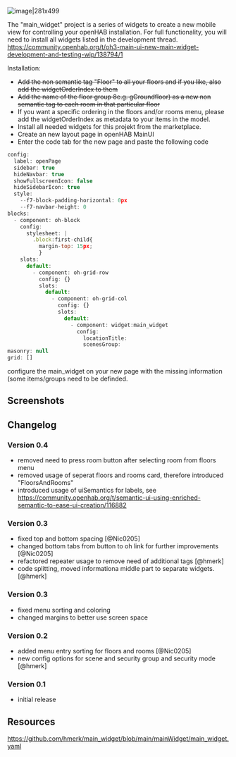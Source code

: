 ![image|281x499](upload://nitRXgB1FilYG47fEdVOZjlurvn.jpeg)

The "main_widget" project is a series of widgets to create a new mobile view for controlling your openHAB installation. For full functionality, you will need to install all widgets listed in the development thread.
https://community.openhab.org/t/oh3-main-ui-new-main-widget-development-and-testing-wip/138794/1

Installation:
- <s>Add the non semantic tag "Floor" to all your floors and if you like, also add the widgetOrderIndex to them</s>
- <s>Add the name of the floor group 8e.g. gGroundfloor) as a new non semantic tag to each room in that particular floor </s>
- If you want a specific ordering in the floors and/or rooms menu, please add the widgetOrderIndex as metadata to your items in the model.
- Install all needed widgets for this projekt from the marketplace.
- Create an new layout page in openHAB MainUI
- Enter the code tab for the new page and paste the following code

```javascript
config:
  label: openPage
  sidebar: true
  hideNavbar: true
  showFullscreenIcon: false
  hideSidebarIcon: true
  style:
    --f7-block-padding-horizontal: 0px
    --f7-navbar-height: 0
blocks:
  - component: oh-block
    config:
      stylesheet: |
        .block:first-child{
          margin-top: 15px;
          }
    slots:
      default:
        - component: oh-grid-row
          config: {}
          slots:
            default:
              - component: oh-grid-col
                config: {}
                slots:
                  default:
                    - component: widget:main_widget
                      config:
                        locationTitle:
                        scenesGroup:
masonry: null
grid: []

```

configure the main_widget on your new page with the missing information (some items/groups need to be definded.

## Screenshots


## Changelog
### Version 0.4
- removed need to press room button after selecting room from floors menu
- removed usage of seperat floors and rooms card, therefore introduced "FloorsAndRooms"
- introduced usage of uiSemantics for labels, see 
https://community.openhab.org/t/semantic-ui-using-enriched-semantic-to-ease-ui-creation/116882
### Version 0.3
- fixed top and bottom spacing [@Nic0205]
- changed bottom tabs from button to oh link for further improvements [@Nic0205]
- refactored repeater usage to remove need of additional tags [@hmerk]
- code splitting, moved informationa middle part to separate widgets. [@hmerk]
### Version 0.3
- fixed menu sorting and coloring
- changed margins to better use screen space
### Version 0.2
- added menu entry sorting for floors and rooms [@Nic0205]
- new config options for scene and security group and security mode [@hmerk]
### Version 0.1
- initial release

## Resources
https://github.com/hmerk/main_widget/blob/main/mainWidget/main_widget.yaml
